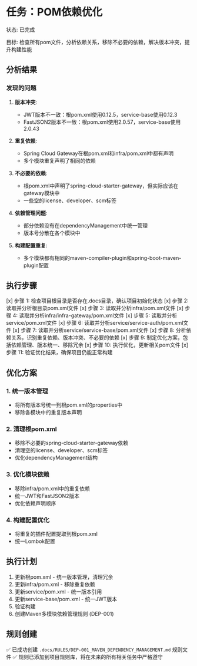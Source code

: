 # 任务：POM依赖优化
状态: 已完成

目标: 检查所有pom文件，分析依赖关系，移除不必要的依赖，解决版本冲突，提升构建性能

## 分析结果

### 发现的问题

1. **版本冲突**:
   - JWT版本不一致：根pom.xml使用0.12.5，service-base使用0.12.3
   - FastJSON2版本不一致：根pom.xml使用2.0.57，service-base使用2.0.43

2. **重复依赖**:
   - Spring Cloud Gateway在根pom.xml和infra/pom.xml中都有声明
   - 多个模块重复声明了相同的依赖

3. **不必要的依赖**:
   - 根pom.xml中声明了spring-cloud-starter-gateway，但实际应该在gateway模块中
   - 一些空的license、developer、scm标签

4. **依赖管理问题**:
   - 部分依赖没有在dependencyManagement中统一管理
   - 版本号分散在各个模块中

5. **构建配置重复**:
   - 多个模块都有相同的maven-compiler-plugin和spring-boot-maven-plugin配置

## 执行步骤
[x] 步骤 1: 检查项目根目录是否存在.docs目录，确认项目初始化状态
[x] 步骤 2: 读取并分析根目录pom.xml文件
[x] 步骤 3: 读取并分析infra/pom.xml文件
[x] 步骤 4: 读取并分析infra/infra-gateway/pom.xml文件
[x] 步骤 5: 读取并分析service/pom.xml文件
[x] 步骤 6: 读取并分析service/service-auth/pom.xml文件
[x] 步骤 7: 读取并分析service/service-base/pom.xml文件
[x] 步骤 8: 分析依赖关系，识别重复依赖、版本冲突、不必要的依赖
[x] 步骤 9: 制定优化方案，包括依赖管理、版本统一、移除冗余
[x] 步骤 10: 执行优化，更新相关pom文件
[x] 步骤 11: 验证优化结果，确保项目仍能正常构建

## 优化方案

### 1. 统一版本管理
- 将所有版本号统一到根pom.xml的properties中
- 移除各模块中的重复版本声明

### 2. 清理根pom.xml
- 移除不必要的spring-cloud-starter-gateway依赖
- 清理空的license、developer、scm标签
- 优化dependencyManagement结构

### 3. 优化模块依赖
- 移除infra/pom.xml中的重复依赖
- 统一JWT和FastJSON2版本
- 优化依赖声明顺序

### 4. 构建配置优化
- 将重复的插件配置提取到根pom.xml
- 统一Lombok配置

## 执行计划
1. 更新根pom.xml - 统一版本管理，清理冗余
2. 更新infra/pom.xml - 移除重复依赖
3. 更新service/pom.xml - 统一版本引用
4. 更新service-base/pom.xml - 统一JWT版本
5. 验证构建
6. 创建Maven多模块依赖管理规则 (DEP-001)

## 规则创建
✅ 已成功创建 `.docs/RULES/DEP-001_MAVEN_DEPENDENCY_MANAGEMENT.md` 规则文件
✅ 规则已添加到项目规则库，将在未来的所有相关任务中严格遵守 